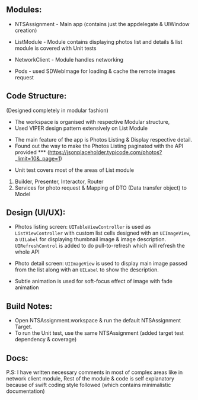 Modules:
-----------
- NTSAssignment - Main app (contains just the appdelegate & UIWindow creation)

- ListModule - Module contains displaying photos list and details & list module is covered with Unit tests

- NetworkClient - Module handles networking 

- Pods - used SDWebImage for loading & cache the remote images request


Code Structure:
------------------
(Designed completely in modular fashion)

* The workspace is organised with respective Modular structure,
* Used VIPER design pattern extensively on List Module 
- The main feature of the app is Photos Listing & Display respective detail.
- Found out the way to make the Photos Listing paginated with the API provided *** (https://jsonplaceholder.typicode.com/photos?_limit=10&_page=1)

* Unit test covers most of the areas of List module 
1. Builder, Presenter, Interactor, Router 
2. Services for photo request & Mapping of DTO (Data transfer object) to Model


Design (UI/UX):
-----------------
- Photos listing screen:
`UITableViewController` is used as  `ListViewController` with custom list cells designed with an `UIImageView`, a `UILabel` for displaying thumbnail image & image description.
`UIRefreshControl` is added to do pull-to-refresh which will refresh the whole API 

- Photo detail screen:
`UIImageView` is used to display main image passed from the list along with an `UILabel` to show the description.

- Subtle animation is used for soft-focus effect of image with fade animation

Build Notes:
--------------
- Open NTSAssignment.workspace & run the default NTSAssignment Target.
- To run the Unit test, use the same NTSAssignment (added target test dependency & coverage)

Docs:
------
P.S: I have written necessary comments in most of complex areas like in network client module, Rest of the module & code is self explanatory because of swift coding style followed (which contains minimalistic documentation)
